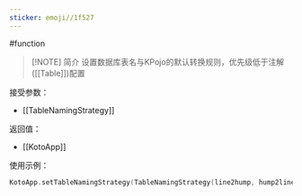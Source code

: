 ```yaml
---
sticker: emoji//1f527
---
```

#function 

> [!NOTE] 简介
> 设置数据库表名与KPojo的默认转换规则，优先级低于注解([[Table]])配置

接受参数：
- [[TableNamingStrategy]]

返回值：
- [[KotoApp]]

使用示例：
```kotlin
KotoApp.setTableNamingStrategy(TableNamingStrategy(line2hump, hump2line))
```
